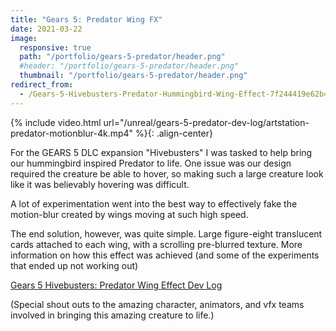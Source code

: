 ```yaml
---
title: "Gears 5: Predator Wing FX"
date: 2021-03-22
image:
  responsive: true
  path: "/portfolio/gears-5-predator/header.png"
  #header: "/portfolio/gears-5-predator/header.png"
  thumbnail: "/portfolio/gears-5-predator/header.png"
redirect_from:
  - /Gears-5-Hivebusters-Predator-Hummingbird-Wing-Effect-7f244419e62b4c36b6bf00f1ffddf4ca
---
```


{% include video.html url="/unreal/gears-5-predator-dev-log/artstation-predator-motionblur-4k.mp4" %}{: .align-center}

For the GEARS 5 DLC expansion "Hivebusters" I was tasked to help bring our hummingbird inspired Predator to life. One issue was our design required the creature be able to hover, so making such a large creature look like it was believably hovering was difficult.

A lot of experimentation went into the best way to effectively fake the motion-blur created by wings moving at such high speed.

The end solution, however, was quite simple. Large figure-eight translucent cards attached to each wing, with a scrolling pre-blurred texture. More information on how this effect was achieved (and some of the experiments that ended up not working out) 

[Gears 5 Hivebusters: Predator Wing Effect Dev Log](/unreal/gears-5-predator-dev-log)

(Special shout outs to the amazing character, animators, and vfx teams involved in bringing this amazing creature to life.)
